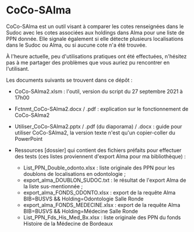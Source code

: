 # CoCo-SAlma

CoCo-SAlma est un outil visant à comparer les cotes renseignées dans le Sudoc avec les cotes associées aux holdings dans Alma pour une liste de PPN donnée. Elle signale également si elle détecte plusieurs localisations dans le Sudoc ou Alma, ou si aucune cote n'a été trouvée.

À l'heure actuelle, peu d'utilisations pratiques ont été effectuées, n'hésitez pas à me partager des problèmes que vous auriez pu rencontrer en l'utilisant.

Les documents suivants se trouvent dans ce dépôt :

* CoCo-SAlma2.xlsm : l'outil, version du script du 27 septembre 2021 à 17h00
* Fctnmt_CoCo-SAlma2.docx / .pdf : explication sur le fonctionnement de CoCo-SAlma2
* Utiliser_CoCo-SAlma2.pptx / .pdf (du diaporama) / .docx : guide pour utiliser CoCo-SAlma2, la version texte n'est qu'un copier-coller du PowerPoint
* Ressources [dossier] qui contient des fichiers préfaits pour effectuer des tests (ces listes proviennent d'export Alma pour ma bibliothèque) :

   * List_PPN_Double_odonto.xlsx : liste originale des PPN pour les doublons de localisations en odontologie ;
   * export_alma_DOUBLON_SUDOC.txt  : le résultat de l'export Alma de la liste sus-mentionnée ;
   * export_alma_FONDS_ODONTO.xlsx : export de la requête Alma BIB=BUSVS && Holding=Odontologie Salle Ronde
   * export_alma_FONDS_MEDECINE.xlsx : export de la requête Alma BIB=BUSVS && Holding=Médecine Salle Ronde
   * List_PPN_Fds_His_Med_Bx.xlsx : liste originale des PPN du fonds Histoire de la Médecine de Bordeaux
